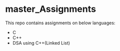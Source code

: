 # master_Assignments
This repo contains assignments on below languages:
- C
- C++
- DSA using C++(Linked List)
